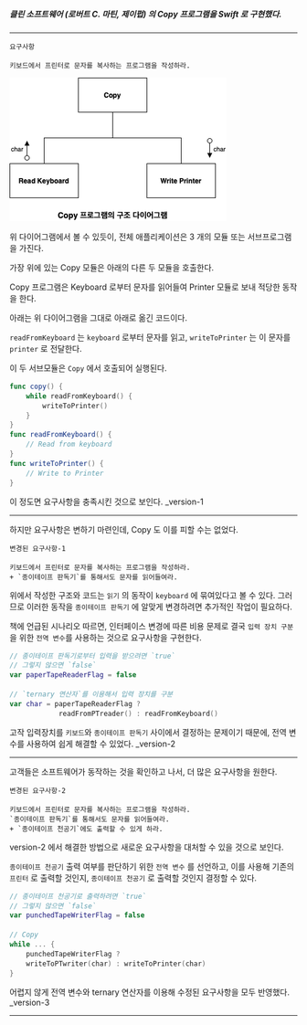 ##### 클린 소프트웨어 (로버트 C. 마틴, 제이펍) 의 Copy 프로그램을 Swift 로 구현했다. 

---

```
요구사항

키보드에서 프린터로 문자를 복사하는 프로그램을 작성하라.
```

![the image for Copy diagram](https://github.com/sangeui/Clean-Software-Copy-Program/blob/master/Resources/Images/Copy.png)

위 다이어그램에서 볼 수 있듯이, 전체 애플리케이션은 3 개의 모듈 또는 서브프로그램을 가진다. 

가장 위에 있는 Copy 모듈은 아래의 다른 두 모듈을 호출한다. 

Copy 프로그램은 Keyboard 로부터 문자를 읽어들여 Printer 모듈로 보내 적당한 동작을 한다. 

아래는 위 다이어그램을 그대로 아래로 옮긴 코드이다. 

`readFromKeyboard` 는 `keyboard` 로부터 문자를 읽고, `writeToPrinter`  는 이 문자를 `printer` 로 전달한다. 

이 두 서브모듈은 `Copy` 에서 호출되어 실행된다. 

```swift
func copy() {
	while readFromKeyboard() { 
		writeToPrinter()
	}
}
func readFromKeyboard() {
	// Read from keyboard
}
func writeToPrinter() {
	// Write to Printer
}
```

이 정도면 요구사항을 충족시킨 것으로 보인다. _version-1

---

하지만 요구사항은 변하기 마련인데, Copy 도 이를 피할 수는 없었다. 

```
변경된 요구사항-1

키보드에서 프린터로 문자를 복사하는 프로그램을 작성하라.
+ `종이테이프 판독기`를 통해서도 문자를 읽어들여라.
```

위에서 작성한 구조와 코드는 `읽기` 의 동작이 `keyboard` 에 묶여있다고 볼 수 있다. 그러므로 이러한 동작을 `종이테이프 판독기` 에 알맞게 변경하려면 추가적인 작업이 필요하다. 

책에 언급된 시나리오 따르면, 인터페이스 변경에 따른 비용 문제로 결국 `입력 장치 구분`을 위한 `전역 변수`를 사용하는 것으로 요구사항을 구현한다. 

```swift
// 종이테이프 판독기로부터 입력을 받으려면 `true`
// 그렇지 않으면 `false`
var paperTapeReaderFlag = false

// `ternary 연산자`를 이용해서 입력 장치를 구분
var char = paperTapeReaderFlag ? 
			readFromPTreader() : readFromKeyboard()
```

고작 입력장치를 `키보드`와 `종이테이프 판독기` 사이에서 결정하는 문제이기 때문에, 전역 변수를 사용하여 쉽게 해결할 수 있었다. _version-2

---

고객들은 소프트웨어가 동작하는 것을 확인하고 나서, 더 많은 요구사항을 원한다.

```
변경된 요구사항-2

키보드에서 프린터로 문자를 복사하는 프로그램을 작성하라.
`종이테이프 판독기`를 통해서도 문자를 읽어들여라.
+ `종이테이프 천공기`에도 출력할 수 있게 하라.
```

version-2 에서 해결한 방법으로 새로운 요구사항을 대처할 수 있을 것으로 보인다. 

`종이테이프 천공기` 출력 여부를 판단하기 위한 `전역 변수` 를 선언하고, 이를 사용해 기존의 `프린터` 로 출력할 것인지,  `종이테이프 천공기` 로 출력할 것인지 결정할 수 있다. 

```swift
// 종이테이프 천공기로 출력하려면 `true`
// 그렇지 않으면 `false`
var punchedTapeWriterFlag = false

// Copy
while ... {
	punchedTapeWriterFlag ? 
	writeToPTwriter(char) : writeToPrinter(char)
}
```

어렵지 않게 전역 변수와 ternary 연산자를 이용해 수정된 요구사항을 모두 반영했다. _version-3

---


